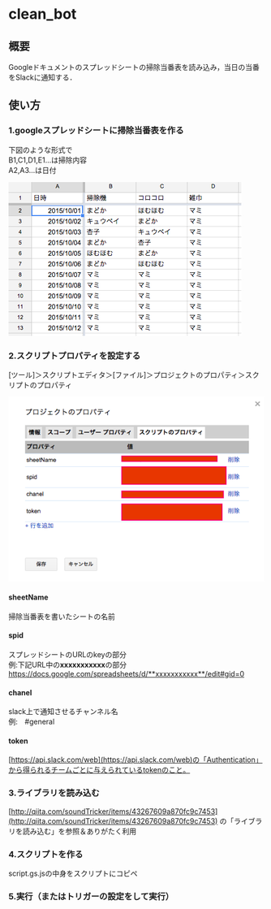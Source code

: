 # clean_bot
## 概要
Googleドキュメントのスプレッドシートの掃除当番表を読み込み，当日の当番をSlackに通知する．
## 使い方
### 1.googleスプレッドシートに掃除当番表を作る

下図のような形式で  
B1,C1,D1,E1...は掃除内容  
A2,A3...は日付  

![図1:形式](image1.png)

### 2.スクリプトプロパティを設定する
[ツール]＞スクリプトエディタ＞[ファイル]＞プロジェクトのプロパティ＞スクリプトのプロパティ

![図1:形式](image2.png)

#### sheetName
掃除当番表を書いたシートの名前 

#### spid
スプレッドシートのURLのkeyの部分  
例:下記URL中の**xxxxxxxxxxx**の部分  
https://docs.google.com/spreadsheets/d/**xxxxxxxxxxx**/edit#gid=0

#### chanel
slack上で通知させるチャンネル名  
例:　#general

#### token
[https://api.slack.com/web](https://api.slack.com/web)の「Authentication」から得られるチームごとに与えられているtokenのこと。

### 3.ライブラリを読み込む
[http://qiita.com/soundTricker/items/43267609a870fc9c7453](http://qiita.com/soundTricker/items/43267609a870fc9c7453)
の「ライブラリを読み込む」を参照＆ありがたく利用

### 4.スクリプトを作る
script.gs.jsの中身をスクリプトにコピペ

### 5.実行（またはトリガーの設定をして実行）

